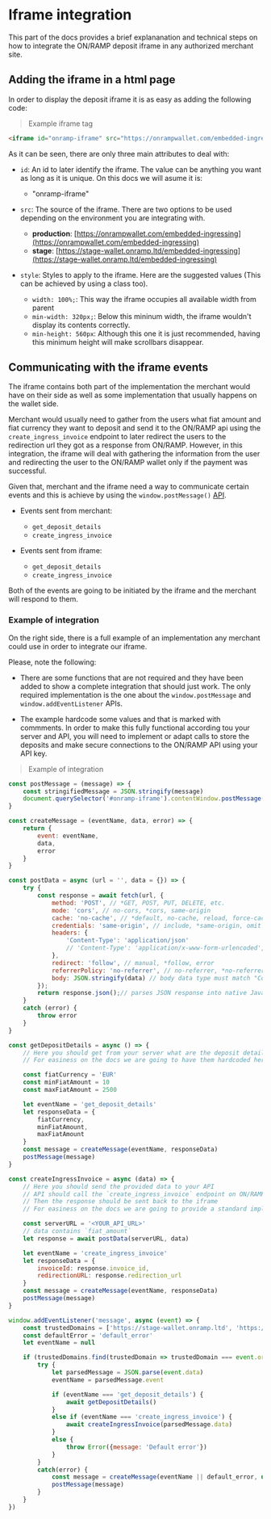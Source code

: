 # Iframe integration

This part of the docs provides a brief explananation and technical steps on how to integrate the ON/RAMP deposit iframe in any authorized merchant site.

## Adding the iframe in a html page

In order to display the deposit iframe it is as easy as adding the following code:

> Example iframe tag

```html
<iframe id="onramp-iframe" src="https://onrampwallet.com/embedded-ingressing" style="width: 100%; min-width: 320px; min-height: 560px;"></iframe>
```

As it can be seen, there are only three main attributes to deal with:

- `id`: An id to later identify the iframe. The value can be anything you want as long as it is unique. On this docs we will asume it is:

	- "onramp-iframe"

- `src`: The source of the iframe. There are two options to be used depending on the environment you are integrating with.
	
	- **production**: [https://onrampwallet.com/embedded-ingressing](https://onrampwallet.com/embedded-ingressing)
	- **stage**: [https://stage-wallet.onramp.ltd/embedded-ingressing](https://stage-wallet.onramp.ltd/embedded-ingressing)

- `style`: Styles to apply to the iframe. Here are the suggested values (This can be achieved by using a class too).
	
	- `width: 100%;`: This way the iframe occupies all available width from parent
	- `min-width: 320px;`: Below this mininum width, the iframe wouldn't display its contents correctly.
	- `min-height: 560px`: Although this one it is just recommended, having this minimum height will make scrollbars disappear.


## Communicating with the iframe events

The iframe contains both part of the implementation the merchant would have on their side as well as some implementation that usually happens on the wallet side.

Merchant would usually need to gather from the users what fiat amount and fiat currency they want to deposit and send it to the ON/RAMP api using the `create_ingress_invoice` endpoint to later redirect the users to the redirection url they got as a response from ON/RAMP. However, in this integration, the iframe will deal with gathering the information from the user and redirecting the user to the ON/RAMP wallet only if the payment was successful.

Given that, merchant and the iframe need a way to communicate certain events and this is achieve by using the `window.postMessage()` [API](https://developer.mozilla.org/en-US/docs/Web/API/Window/postMessage).

- Events sent from merchant:
	
	- `get_deposit_details`
	- `create_ingress_invoice`

- Events sent from iframe:

	- `get_deposit_details`
	- `create_ingress_invoice`

Both of the events are going to be initiated by the iframe and the merchant will respond to them.

### Example of integration

On the right side, there is a full example of an implementation any merchant could use in order to integrate our iframe.

Please, note the following: 

- There are some functions that are not required and they have been added to show a complete integration that should just work. The only required implementation is the one about the `window.postMessage` and `window.addEventListener` APIs.

- The example hardcode some values and that is marked with commments. In order to make this fully functional according tou your server and API, you will need to implement or adapt calls to store the deposits and make secure connections to the ON/RAMP API using your API key.

> Example of integration

```javascript
const postMessage = (message) => {
	const stringifiedMessage = JSON.stringify(message)
	document.querySelector('#onramp-iframe').contentWindow.postMessage(stringifiedMessage, '*')
}

const createMessage = (eventName, data, error) => {
	return {
		event: eventName,
		data,
		error
	}
}

const postData = async (url = '', data = {}) => {
	try {
		const response = await fetch(url, {
			method: 'POST', // *GET, POST, PUT, DELETE, etc.
			mode: 'cors', // no-cors, *cors, same-origin
			cache: 'no-cache', // *default, no-cache, reload, force-cache, only-if-cached
			credentials: 'same-origin', // include, *same-origin, omit
			headers: {
				'Content-Type': 'application/json'
				// 'Content-Type': 'application/x-www-form-urlencoded',
			},
			redirect: 'follow', // manual, *follow, error
			referrerPolicy: 'no-referrer', // no-referrer, *no-referrer-when-downgrade, origin, origin-when-cross-origin, same-origin, strict-origin, strict-origin-when-cross-origin, unsafe-url
			body: JSON.stringify(data) // body data type must match "Content-Type" header
		});
		return response.json();// parses JSON response into native JavaScript objects
	}
	catch (error) {
		throw error
	}
}

const getDepositDetails = async () => {
	// Here you should get from your server what are the deposit details
	// For easiness on the docs we are going to have them hardcoded here

	const fiatCurrency = 'EUR'
	const minFiatAmount = 10
	const maxFiatAmount = 2500

	let eventName = 'get_deposit_details'
	let responseData = {
		fiatCurrency,
		minFiatAmount,
		maxFiatAmount
	}
	const message = createMessage(eventName, responseData)
	postMessage(message)
}

const createIngressInvoice = async (data) => {
	// Here you should send the provided data to your API
	// API should call the `create_ingress_invoice` endpoint on ON/RAMP API
	// Then the response should be sent back to the iframe
	// For easiness on the docs we are going to provide a standard implementation

	const serverURL = '<YOUR_API_URL>'
	// data contains `fiat_amount`
	let response = await postData(serverURL, data)

	let eventName = 'create_ingress_invoice'
	let responseData = {
		invoiceId: response.invoice_id,
		redirectionURL: response.redirection_url
	}
	const message = createMessage(eventName, responseData)
	postMessage(message)
}

window.addEventListener('message', async (event) => {
	const trustedDomains = ['https://stage-wallet.onramp.ltd', 'https://onrampwallet.com']
	const defaultError = 'default_error'
	let eventName = null

	if (trustedDomains.find(trustedDomain => trustedDomain === event.origin)) {
		try {
			let parsedMessage = JSON.parse(event.data)
			eventName = parsedMessage.event

			if (eventName === 'get_deposit_details') {
				await getDepositDetails()
			}
			else if (eventName === 'create_ingress_invoice') {
				await createIngressInvoice(parsedMessage.data)
			}
			else {
				throw Error({message: 'Default error'})
			}
		}
		catch(error) {
			const message = createMessage(eventName || default_error, undefined, error)
			postMessage(message)
		}
	}
})
```

